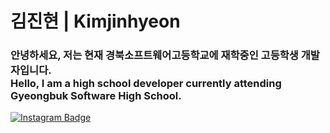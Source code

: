 # 김진현 | Kimjinhyeon
### 안녕하세요, 저는 현재 경북소프트웨어고등학교에 재학중인 고등학생 개발자입니다. <br>Hello, I am a high school developer currently attending Gyeongbuk Software High School.
[![Instagram Badge](https://img.shields.io/badge/Instagram-ff69b4?style=flat-square&logo=instagram&logoColor=white)](https://www.instagram.com/rla._wlsgus/) 
